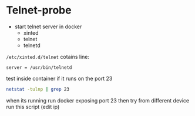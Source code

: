 # Telnet-probe

- start telnet server in docker
  - xinted 
  - telnet
  - telnetd

`/etc/xinted.d/telnet` cotains line:
```
server = /usr/bin/telnetd
```

test inside container if it runs on the port 23 
```bash
netstat -tulnp | grep 23
```

when its running run docker exposing port 23
then try from different device run this script (edit ip)


